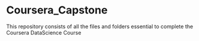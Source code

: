 # Coursera_Capstone
This repository consists of all the files and folders essential to complete the Coursera DataScience Course
